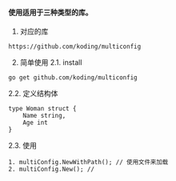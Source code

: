 #### 使用适用于三种类型的库。
1. 对应的库
```text
https://github.com/koding/multiconfig
```
2. 简单使用
2.1. install
```text
go get github.com/koding/multiconfig 
```

2.2. 定义结构体
```text
type Woman struct {
    Name string,
    Age int
}

```

2.3. 使用
```text
1. multiConfig.NewWithPath(); // 使用文件来加载
2. multiConfig.New(); // 

```







```
